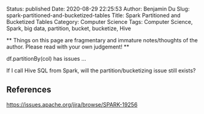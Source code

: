 Status: published
Date: 2020-08-29 22:25:53
Author: Benjamin Du
Slug: spark-partitioned-and-bucketized-tables
Title: Spark Partitioned and Bucketized Tables
Category: Computer Science
Tags: Computer Science, Spark, big data, partition, bucket, bucketize, Hive

**
Things on this page are fragmentary and immature notes/thoughts of the author.
Please read with your own judgement!
**

df.partitionBy(col) has issues ...

If I call Hive SQL from Spark, 
will the partition/bucketizing issue still exists? 


## References 

https://issues.apache.org/jira/browse/SPARK-19256